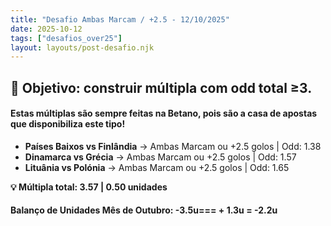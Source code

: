 ```yaml
---
title: "Desafio Ambas Marcam / +2.5 - 12/10/2025"
date: 2025-10-12
tags: ["desafios_over25"]
layout: layouts/post-desafio.njk
---
```


## 🎯 Objetivo: construir múltipla com odd total ≥3.

#### Estas múltiplas são sempre feitas na Betano, pois são a casa de apostas que disponibiliza este tipo!

- **Países Baixos vs Finlândia** → Ambas Marcam ou +2.5 golos | Odd: 1.38
- **Dinamarca vs Grécia** → Ambas Marcam ou +2.5 golos | Odd: 1.57
- **Lituânia vs Polónia** → Ambas Marcam ou +2.5 golos | Odd: 1.65

**💡 Múltipla total: 3.57 | 0.50 unidades** 

#### Balanço de Unidades Mês de Outubro: -3.5u=== + 1.3u = -2.2u